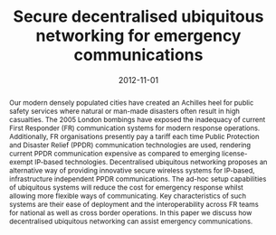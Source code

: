 ---
title: "Secure decentralised ubiquitous networking for emergency communications"
abstract: "Our modern densely populated cities have created an Achilles heel for public safety services where natural or man-made disasters often result in high casualties. The 2005 London bombings have exposed the inadequacy of current First Responder (FR) communication systems for modern response operations. Additionally, FR organisations presently pay a tariff each time Public Protection and Disaster Relief (PPDR) communication technologies are used, rendering current PPDR communication expensive as compared to emerging license-exempt IP-based technologies. Decentralised ubiquitous networking proposes an alternative way of providing innovative secure wireless systems for IP-based, infrastructure independent PPDR communications. The ad-hoc setup capabilities of ubiquitous systems will reduce the cost for emergency response whilst allowing more flexible ways of communicating. Key characteristics of such systems are their ease of deployment and the interoperability across FR teams for national as well as cross border operations. In this paper we discuss how decentralised ubiquitous networking can assist emergency communications."
collection: publications
permalink: /publication/panaousis2012secure
date: 2012-11-01
venue: '2012 International Conference on Telecommunications and Multimedia'
paperurl: '/files/pdf/papers/panaousis2012secure.pdf'
link: 'https://ieeexplore.ieee.org/document/6294724'
citation: 'Emmanouil Panaousis, Tipu Arvind Ramrekha, Christos Politis, Grant Millar (2010). 
    &quot;Secure decentralised ubiquitous networking for emergency communications.&quot;
    <i>2012 International Conference on Telecommunications and Multimedia (TEMU 2012)</i>.'
---